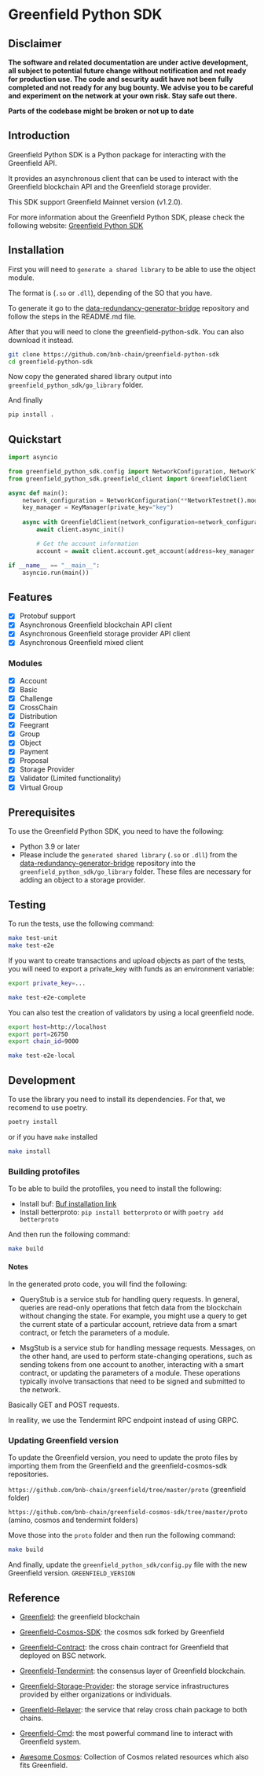 # Greenfield Python SDK

## Disclaimer
**The software and related documentation are under active development, all subject to potential future change without
notification and not ready for production use. The code and security audit have not been fully completed and not ready
for any bug bounty. We advise you to be careful and experiment on the network at your own risk. Stay safe out there.**

**Parts of the codebase might be broken or not up to date**

## Introduction

Greenfield Python SDK is a Python package for interacting with the Greenfield API. 

It provides an asynchronous client that can be used to interact with the Greenfield blockchain API and the Greenfield storage provider.

This SDK support Greenfield Mainnet version (v1.2.0).

For more information about the Greenfield Python SDK, please check the following website: [Greenfield Python SDK](https://bitdj.github.io/greenfield-python-sdk/)

## Installation

First you will need to `generate a shared library` to be able to use the object module.

The format is (`.so` or `.dll`), depending of the SO that you have.

To generate it go to the [data-redundancy-generator-bridge](https://github.com/bnb-chain/data-redundancy-generator-bridge) repository and follow the steps in the README.md file.


After that you will need to clone the greenfield-python-sdk. You can also download it instead.

```bash
git clone https://github.com/bnb-chain/greenfield-python-sdk
cd greenfield-python-sdk
```

Now copy the generated shared library output into `greenfield_python_sdk/go_library` folder. 

And finally 
    
```bash
pip install .
```


## Quickstart
```python
import asyncio

from greenfield_python_sdk.config import NetworkConfiguration, NetworkTestnet, KeyManager
from greenfield_python_sdk.greenfield_client import GreenfieldClient

async def main():
    network_configuration = NetworkConfiguration(**NetworkTestnet().model_dump())
    key_manager = KeyManager(private_key="key")
    
    async with GreenfieldClient(network_configuration=network_configuration, key_manager=key_manager) as client:
        await client.async_init()

        # Get the account information
        account = await client.account.get_account(address=key_manager.address)

if __name__ == "__main__":
    asyncio.run(main())
```

## Features

- [x] Protobuf support
- [x] Asynchronous Greenfield blockchain API client
- [x] Asynchronous Greenfield storage provider API client
- [x] Asynchronous Greenfield mixed client

### Modules

- [x] Account
- [x] Basic
- [x] Challenge
- [x] CrossChain
- [x] Distribution
- [x] Feegrant
- [x] Group
- [x] Object
- [x] Payment
- [x] Proposal
- [x] Storage Provider
- [x] Validator (Limited functionality)
- [x] Virtual Group

## Prerequisites

To use the Greenfield Python SDK, you need to have the following:

- Python 3.9 or later
- Please include the `generated shared library` (`.so` or `.dll`) from the [data-redundancy-generator-bridge](https://github.com/bnb-chain/data-redundancy-generator-bridge) repository into the `greenfield_python_sdk/go_library` folder. These files are necessary for adding an object to a storage provider.


## Testing

To run the tests, use the following command:

```bash
make test-unit
make test-e2e
```

If you want to create transactions and upload objects as part of the tests, you will need to export a private_key with funds as an environment variable:

```bash
export private_key=...
```


```bash
make test-e2e-complete
```

You can also test the creation of validators by using a local greenfield node.

```bash
export host=http://localhost
export port=26750
export chain_id=9000

make test-e2e-local
```

## Development

To use the library you need to install its dependencies.
For that, we recomend to use poetry.

```bash
poetry install
```

or if you have `make` installed

```bash
make install
```

### Building protofiles

To be able to build the protofiles, you need to install the following:

- Install buf: [Buf installation link](https://buf.build/docs/installation)
- Install betterproto: `pip install betterproto` or with `poetry add betterproto`

And then run the following command:

```bash
make build
```

#### Notes

In the generated proto code, you will find the following:

- QueryStub is a service stub for handling query requests. In general, queries are read-only operations that fetch data from the blockchain without changing the state. For example, you might use a query to get the current state of a particular account, retrieve data from a smart contract, or fetch the parameters of a module.

- MsgStub is a service stub for handling message requests. Messages, on the other hand, are used to perform state-changing operations, such as sending tokens from one account to another, interacting with a smart contract, or updating the parameters of a module. These operations typically involve transactions that need to be signed and submitted to the network.

Basically GET and POST requests.

In reallity, we use the Tendermint RPC endpoint instead of using GRPC.

### Updating Greenfield version

To update the Greenfield version, you need to update the proto files by importing them from the Greenfield and the greenfield-cosmos-sdk repositories.

`https://github.com/bnb-chain/greenfield/tree/master/proto` (greenfield folder)

`https://github.com/bnb-chain/greenfield-cosmos-sdk/tree/master/proto` (amino, cosmos and tendermint folders)


Move those into the `proto` folder and then run the following command:

```bash
make build
```

And finally, update the `greenfield_python_sdk/config.py` file with the new Greenfield version. `GREENFIELD_VERSION`

## Reference

- [Greenfield](https://github.com/bnb-chain/greenfield): the greenfield blockchain
- [Greenfield-Cosmos-SDK](https://github.com/bnb-chain/greenfield-cosmos-sdk): the cosmos sdk forked by Greenfield
  
- [Greenfield-Contract](https://github.com/bnb-chain/greenfield-contracts): the cross chain contract for Greenfield that deployed on BSC network.
- [Greenfield-Tendermint](https://github.com/bnb-chain/greenfield-tendermint): the consensus layer of Greenfield blockchain.
- [Greenfield-Storage-Provider](https://github.com/bnb-chain/greenfield-storage-provider): the storage service infrastructures provided by either organizations or individuals.
- [Greenfield-Relayer](https://github.com/bnb-chain/greenfield-relayer): the service that relay cross chain package to both chains.
- [Greenfield-Cmd](https://github.com/bnb-chain/greenfield-cmd): the most powerful command line to interact with Greenfield system.
- [Awesome Cosmos](https://github.com/cosmos/awesome-cosmos): Collection of Cosmos related resources which also fits Greenfield.
